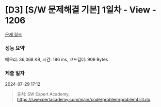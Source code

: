 # [D3] [S/W 문제해결 기본] 1일차 - View - 1206 

[문제 링크](https://swexpertacademy.com/main/code/problem/problemDetail.do?contestProbId=AV134DPqAA8CFAYh) 

### 성능 요약

메모리: 36,068 KB, 시간: 186 ms, 코드길이: 909 Bytes

### 제출 일자

2024-07-29 17:12



> 출처: SW Expert Academy, https://swexpertacademy.com/main/code/problem/problemList.do